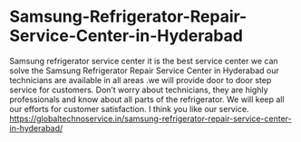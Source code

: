 # Samsung-Refrigerator-Repair-Service-Center-in-Hyderabad
Samsung refrigerator service center it is the best service center we can solve the Samsung Refrigerator Repair Service Center in Hyderabad  our technicians are available in all areas .we will provide door to door step service for customers. Don’t worry about technicians, they are highly professionals and know about all parts of the refrigerator. We will keep all our efforts for customer satisfaction. I think you like our service.  https://globaltechnoservice.in/samsung-refrigerator-repair-service-center-in-hyderabad/
